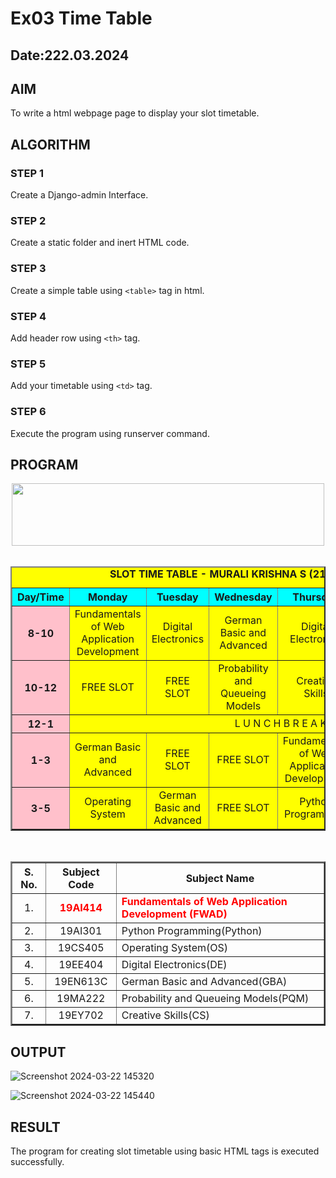 # Ex03 Time Table
## Date:222.03.2024

## AIM
To write a html webpage page to display your slot timetable.

## ALGORITHM
### STEP 1
Create a Django-admin Interface.

### STEP 2
Create a static folder and inert HTML code.

### STEP 3
Create a simple table using ```<table>``` tag in html.

### STEP 4
Add header row using ```<th>``` tag.

### STEP 5
Add your timetable using ```<td>``` tag.

### STEP 6
Execute the program using runserver command.

## PROGRAM

<html>
<head>
<title>Slot Timetable</title>
</head>
<body>
<center>
<img src="/static/logo.png" height="100" width="500">
</center>
<br>
<table align="center" width="500" cellspacing="3" cellpadding="2" border="2" bgcolor="yellow">
<caption><b>SLOT TIME TABLE - MURALI KRISHNA S (212223230129)</b></caption>
<tr align="center">
<th bgcolor="cyan">Day/Time</th>
<th bgcolor="cyan">Monday</th>
<th bgcolor="cyan">Tuesday</th>
<th bgcolor="cyan">Wednesday</th>
<th bgcolor="cyan">Thursday</th>
<th bgcolor="cyan">Friday</th>
<th bgcolor="cyan">Saturday</th>
</tr>
<tr align="center">
<th bgcolor="pink">8-10</th>
<td>Fundamentals of Web Application Development</td>
<td>Digital Electronics</td>
<td>German Basic and Advanced</td>
<td>Digital Electronics</td>
<td>FREE SLOT</td>
<td>FREE SLOT</td>
</tr>
<tr align="center">
<th bgcolor="pink">10-12</th>
<td>FREE SLOT</td>
<td>FREE SLOT</td>
<td>Probability and Queueing Models</td>
<td>Creative Skills</td>
<td>Python Programming</td>
<td>Operating System</td>
</tr>
<tr>
<th bgcolor="pink">12-1</th>
<td colspan="6" align="center">L U N C H    B R E A K </td>
</tr>
<tr align="center">
<th bgcolor="pink">1-3</th>
<td>German Basic and Advanced</td>
<td>FREE SLOT</td>
<td>FREE SLOT</td>
<td>Fundamentals of Web Application Development</td>
<td>Fundamentals of Web Application Development</td>
<td>Probability and Queueing Models</td>
</tr>
<tr align="center">
<th bgcolor="pink">3-5</th>
<td>Operating System</td>
<td>German Basic and Advanced</td>
<td>FREE SLOT</td>
<td>Python Programming</td>
<td>FREE SLOT</td>
<td>FREE SLOT</td>
</tr>
</table>
<br>
<table align="center" cellspacing="2" cellpadding="2" border="2">
<tr align="center">
<th>S. No.</th>
<th>Subject Code</th>
<th>Subject Name</th>
</tr>
<tr>
<td align="center">1.</td>
<td align="center"><b><font color = red>19AI414</font></b></td>
<td><b><font color = red>Fundamentals of Web Application Development (FWAD)</font></b></td>
</tr>
<tr>
<td align="center">2.</td>
<td align="center">19AI301</td>
<td>Python Programming(Python)</td>
</tr>
<tr>
<td align="center">3.</td>
<td align="center">19CS405</td>
<td>Operating System(OS)</td>
</tr>
<tr>
<td align="center">4.</td>
<td align="center">19EE404</td>
<td>Digital Electronics(DE)</td>
</tr>
<tr>
<td align="center">5.</td>
<td align="center">19EN613C</td>
<td>German Basic and Advanced(GBA)</td>
</tr>
<tr>
<td align="center">6.</td>
<td align="center">19MA222</td>
<td>Probability and Queueing Models(PQM)</td>
</tr>
<tr>
<td align="center">7.</td>
<td align="center">19EY702</td>
<td>Creative Skills(CS)</td>
</tr>
</table>
</body>
</html>

## OUTPUT

![Screenshot 2024-03-22 145320](https://github.com/Murali-Krishna0/slot/assets/149054535/d66ff79e-9b9a-4089-9f07-0627cc1d8f25)

![Screenshot 2024-03-22 145440](https://github.com/Murali-Krishna0/slot/assets/149054535/561bd153-bfbe-42b0-9669-b7c1b24d0a72)


## RESULT
The program for creating slot timetable using basic HTML tags is executed successfully.
